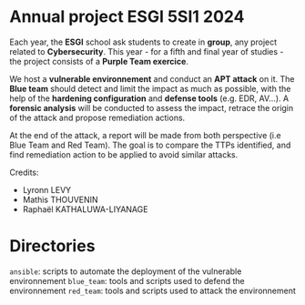 # Annual project ESGI 5SI1 2024

Each year, the **ESGI** school ask students to create in **group**, any project related to **Cybersecurity**.
This year - for a fifth and final year of studies - the project consists of a **Purple Team exercice**.

We host a **vulnerable environnement** and conduct an **APT attack** on it. The **Blue team** should detect and limit the impact as much as possible, with the help of the **hardening configuration** and **defense tools** (e.g. EDR, AV...). A **forensic analysis** will be conducted to assess the impact, retrace the origin of the attack and propose remediation actions.

At the end of the attack, a report will be made from both perspective (i.e Blue Team and Red Team). The goal is to compare the TTPs identified, and find remediation action to be applied to avoid similar attacks.

Credits:
- Lyronn LEVY
- Mathis THOUVENIN
- Raphaël KATHALUWA-LIYANAGE

# Directories

`ansible`: scripts to automate the deployment of the vulnerable environnement
`blue_team`: tools and scripts used to defend the environnement
`red_team`: tools and scripts used to attack the environnement